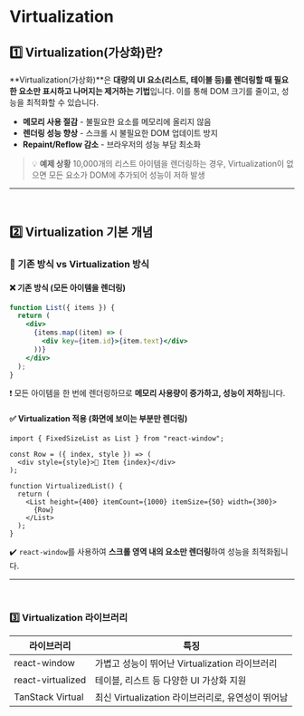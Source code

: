 # Virtualization
## 1️⃣ Virtualization(가상화)란?
**Virtualization(가상화)**은 **대량의 UI 요소(리스트, 테이블 등)를 렌더링할 때 필요한 요소만 표시하고 나머지는 제거하는 기법**입니다. 이를 통해 DOM 크기를 줄이고, 성능을 최적화할 수 있습니다.
- **메모리 사용 절감** - 불필요한 요소를 메모리에 올리지 않음
- **렌더링 성능 향상** - 스크롤 시 불필요한 DOM 업데이트 방지
- **Repaint/Reflow 감소** - 브라우저의 성능 부담 최소화

> 💡 **예제 상황**
10,000개의 리스트 아이템을 렌더링하는 경우, Virtualization이 없으면 모든 요소가 DOM에 추가되어 성능이 저하 발생
--- 
<br>

## 2️⃣ Virtualization 기본 개념
### 🔹 기존 방식 vs Virtualization 방식
#### ❌ 기존 방식 (모든 아이템을 렌더링)
```jsx
function List({ items }) {
  return (
    <div>
      {items.map((item) => (
        <div key={item.id}>{item.text}</div>
      ))}
    </div>
  );
}
```
❗ 모든 아이템을 한 번에 렌더링하므로 **메모리 사용량이 증가하고, 성능이 저하**됩니다.

#### ✅ Virtualization 적용 (화면에 보이는 부분만 렌더링)
```tsx
import { FixedSizeList as List } from "react-window";

const Row = ({ index, style }) => (
  <div style={style}>📌 Item {index}</div>
);

function VirtualizedList() {
  return (
    <List height={400} itemCount={1000} itemSize={50} width={300}>
      {Row}
    </List>
  );
}
```
✔️ `react-window`를 사용하여 **스크롤 영역 내의 요소만 렌더링**하여 성능을 최적화됩니다.
- - -
<br>

### 3️⃣ Virtualization 라이브러리
|라이브러리|특징|
|---|---|
|react-window|가볍고 성능이 뛰어난 Virtualization 라이브러리|
|react-virtualized|테이블, 리스트 등 다양한 UI 가상화 지원|
|TanStack Virtual|최신 Virtualization 라이브러리로, 유연성이 뛰어남|